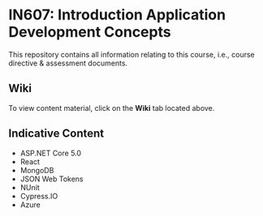 # IN607: Introduction Application Development Concepts

This repository contains all information relating to this course, i.e., course directive & assessment documents.

## Wiki
To view content material, click on the **Wiki** tab located above.

## Indicative Content
- ASP&#x2e;NET Core 5.0
- React
- MongoDB
- JSON Web Tokens
- NUnit
- Cypress&#x2e;IO
- Azure

